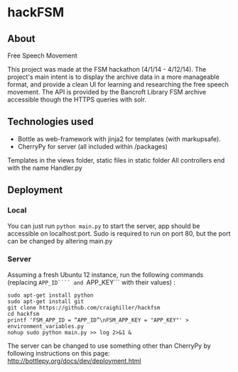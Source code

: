 hackFSM
=============

## About

Free Speech Movement

This project was made at the FSM hackathon (4/1/14 - 4/12/14). The project's main intent is to display the archive data in a more manageable format, and provide a clean UI for learning and researching the free speech movement. The API is provided by the Bancroft Library FSM archive accessible though the HTTPS queries with solr.

## Technologies used

- Bottle as web-framework with jinja2 for templates (with markupsafe).
- CherryPy for server (all included within /packages)

Templates in the views folder, static files in static folder
All controllers end with the name Handler.py

## Deployment

### Local
You can just run `python main.py` to start the server, app should be accessible on localhost:port.
Sudo is required to run on port 80, but the port can be changed by altering main.py

### Server
Assuming a fresh Ubuntu 12 instance, run the following commands (replacing ```APP_ID```` and ```APP_KEY``` with their values) :
```
sudo apt-get install python
sudo apt-get install git
git clone https://github.com/craighiller/hackfsm
cd hackfsm
printf 'FSM_APP_ID = “APP_ID”\nFSM_APP_KEY = "APP_KEY"' > environment_variables.py
nohup sudo python main.py >> log 2>&1 &
```
The server can be changed to use something other than CherryPy by following instructions on this page: http://bottlepy.org/docs/dev/deployment.html
